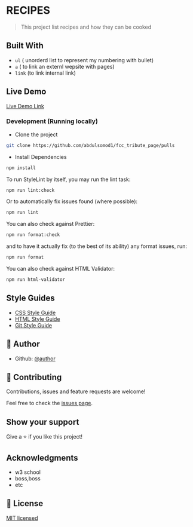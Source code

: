 # RECIPES
> This project list recipes and how they can be cooked
## Built With

- `ul` ( unorderd list to represent my numbering with bullet)
- `a` ( to link an externl wepsite with pages)
- `link` (to link internal link)

## Live Demo

[Live Demo Link]()

### Development (Running locally)

- Clone the project

```bash
git clone https://github.com/abdulsomod1/fcc_tribute_page/pulls

```

- Install Dependencies

```bash
npm install
```

To run StyleLint by itself, you may run the lint task:

```bash
npm run lint:check
```

Or to automatically fix issues found (where possible):

```bash
npm run lint
```

You can also check against Prettier:

```bash
npm run format:check
```

and to have it actually fix (to the best of its ability) any format issues, run:

```bash
npm run format
```

You can also check against HTML Validator:

```bash
npm run html-validator
```

## Style Guides

- [CSS Style Guide](http://udacity.github.io/frontend-nanodegree-styleguide/css.html)
- [HTML Style Guide](http://udacity.github.io/frontend-nanodegree-styleguide/index.html)
- [Git Style Guide](https://udacity.github.io/git-styleguide/)

## 👤 Author

- Github: [@author](https://github.com/author)

## 🤝 Contributing

Contributions, issues and feature requests are welcome!

Feel free to check the [issues page](../../issues).

## Show your support

Give a ⭐️ if you like this project!

## Acknowledgments

- w3 school
- boss,boss
- etc

## 📝 License

[MIT licensed](./LICENSE)
